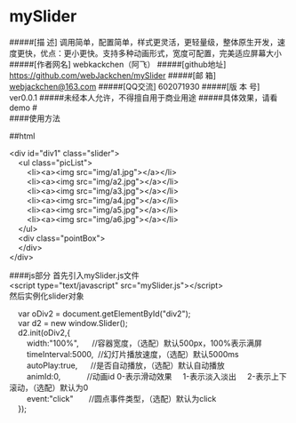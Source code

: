 # mySlider
#####[描    述] 调用简单，配置简单，样式更灵活，更轻量级，整体原生开发，速度更快，优点：更小更快。支持多种动画形式，宽度可配置，完美适应屏幕大小
#####[作者网名] webkackchen（阿飞）
#####[github地址] https://github.com/webJackchen/mySlider
#####[邮    箱] webjackchen@163.com
#####[QQ交流] 602071930
#####[版 本 号] ver0.0.1
#####未经本人允许，不得擅自用于商业用途
#####具体效果，请看demo
#<br/>
####使用方法

##html

&lt;div&nbsp;id="div1"&nbsp;class="slider"&gt;</br>
&nbsp;&nbsp;&nbsp;&nbsp;&lt;ul&nbsp;class="picList"&gt;</br>
&nbsp;&nbsp;&nbsp;&nbsp;&nbsp;&nbsp;&nbsp;&nbsp;&lt;li&gt;&lt;a&gt;&lt;img&nbsp;src="img/a1.jpg"&gt;&lt;/a&gt;&lt;/li&gt;</br>
&nbsp;&nbsp;&nbsp;&nbsp;&nbsp;&nbsp;&nbsp;&nbsp;&lt;li&gt;&lt;a&gt;&lt;img&nbsp;src="img/a2.jpg"&gt;&lt;/a&gt;&lt;/li&gt;</br>
&nbsp;&nbsp;&nbsp;&nbsp;&nbsp;&nbsp;&nbsp;&nbsp;&lt;li&gt;&lt;a&gt;&lt;img&nbsp;src="img/a3.jpg"&gt;&lt;/a&gt;&lt;/li&gt;</br>
&nbsp;&nbsp;&nbsp;&nbsp;&nbsp;&nbsp;&nbsp;&nbsp;&lt;li&gt;&lt;a&gt;&lt;img&nbsp;src="img/a4.jpg"&gt;&lt;/a&gt;&lt;/li&gt;</br>
&nbsp;&nbsp;&nbsp;&nbsp;&nbsp;&nbsp;&nbsp;&nbsp;&lt;li&gt;&lt;a&gt;&lt;img&nbsp;src="img/a5.jpg"&gt;&lt;/a&gt;&lt;/li&gt;</br>
&nbsp;&nbsp;&nbsp;&nbsp;&nbsp;&nbsp;&nbsp;&nbsp;&lt;li&gt;&lt;a&gt;&lt;img&nbsp;src="img/a6.jpg"&gt;&lt;/a&gt;&lt;/li&gt;</br>
&nbsp;&nbsp;&nbsp;&nbsp;&lt;/ul&gt;</br>
&nbsp;&nbsp;&nbsp;&nbsp;&lt;div&nbsp;class="pointBox"&gt;</br>
&nbsp;&nbsp;&nbsp;&nbsp;&lt;/div&gt;</br>
&lt;/div&gt;</br>

####js部分
首先引入mySlider.js文件</br>
&lt;script type="text/javascript" src="mySlider.js"&gt;&lt;/script&gt;</br>
然后实例化slider对象</br>

&nbsp;&nbsp;&nbsp;&nbsp;var&nbsp;oDiv2&nbsp;=&nbsp;document.getElementById("div2");</br>
&nbsp;&nbsp;&nbsp;&nbsp;var&nbsp;d2&nbsp;=&nbsp;new&nbsp;window.Slider();</br>
&nbsp;&nbsp;&nbsp;&nbsp;d2.init(oDiv2,{</br>
&nbsp;&nbsp;&nbsp;&nbsp;&nbsp;&nbsp;&nbsp;&nbsp;width:"100%",&nbsp;&nbsp;&nbsp;&nbsp;&nbsp;&nbsp;//容器宽度，（选配）默认500px，100%表示满屏</br>
&nbsp;&nbsp;&nbsp;&nbsp;&nbsp;&nbsp;&nbsp;&nbsp;timeInterval:5000,&nbsp;&nbsp;//幻灯片播放速度，（选配）默认5000ms</br>
&nbsp;&nbsp;&nbsp;&nbsp;&nbsp;&nbsp;&nbsp;&nbsp;autoPlay:true,&nbsp;&nbsp;&nbsp;&nbsp;&nbsp;&nbsp;//是否自动播放，（选配）默认自动播放</br>
&nbsp;&nbsp;&nbsp;&nbsp;&nbsp;&nbsp;&nbsp;&nbsp;animId:0,&nbsp;&nbsp;&nbsp;&nbsp;&nbsp;&nbsp;&nbsp;&nbsp;&nbsp;&nbsp;&nbsp;&nbsp;//动画id&nbsp;0-表示滑动效果&nbsp;&nbsp;&nbsp;&nbsp;&nbsp;1-表示淡入淡出&nbsp;&nbsp;&nbsp;&nbsp;&nbsp;2-表示上下滚动，（选配）默认为0</br>
&nbsp;&nbsp;&nbsp;&nbsp;&nbsp;&nbsp;&nbsp;&nbsp;event:"click"&nbsp;&nbsp;&nbsp;&nbsp;&nbsp;&nbsp;&nbsp;//圆点事件类型，（选配）默认为click</br>
&nbsp;&nbsp;&nbsp;&nbsp;});</br>

